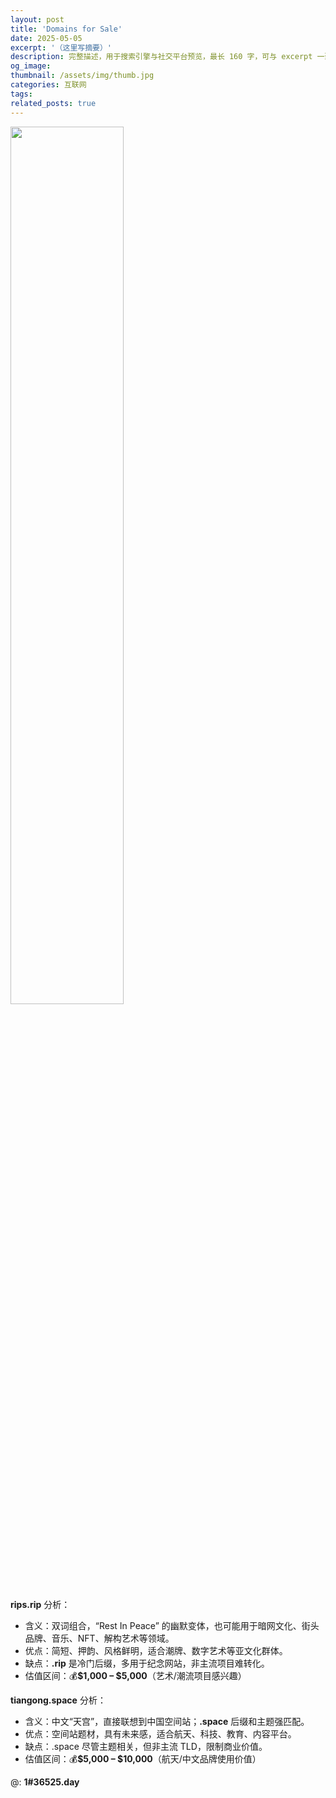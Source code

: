 ```yaml
---
layout: post
title: 'Domains for Sale'
date: 2025-05-05
excerpt: '（这里写摘要）'
description: 完整描述，用于搜索引擎与社交平台预览，最长 160 字，可与 excerpt 一致
og_image: 
thumbnail: /assets/img/thumb.jpg
categories: 互联网
tags: 
related_posts: true
---
```


<img src="{{ '/assets/img/blog/xxxxxxxx' | relative_url }}" style="width:60%;">

**rips.rip** 分析：

- 含义：双词组合，“Rest In Peace” 的幽默变体，也可能用于暗网文化、街头品牌、音乐、NFT、解构艺术等领域。
- 优点：简短、押韵、风格鲜明，适合潮牌、数字艺术等亚文化群体。
- 缺点：**.rip** 是冷门后缀，多用于纪念网站，非主流项目难转化。
- 估值区间：💰**$1,000 – $5,000**（艺术/潮流项目感兴趣）

**tiangong.space** 分析：

- 含义：中文“天宫”，直接联想到中国空间站；**.space** 后缀和主题强匹配。
- 优点：空间站题材，具有未来感，适合航天、科技、教育、内容平台。
- 缺点：.space 尽管主题相关，但非主流 TLD，限制商业价值。
- 估值区间：💰**$5,000 – $10,000**（航天/中文品牌使用价值）

@: **1#36525.day**